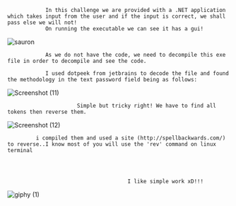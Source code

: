                 In this challenge we are provided with a .NET application which takes input from the user and if the input is correct, we shall pass else we will not!
                On running the executable we can see it has a gui!

![sauron](https://user-images.githubusercontent.com/59394569/110781063-7aa02700-8276-11eb-997d-d6b91d0c3e5c.png)


                As we do not have the code, we need to decompile this exe file in order to decompile and see the code.

                I used dotpeek from jetbrains to decode the file and found the methodology in the text password field being as follows: 

![Screenshot (11)](https://user-images.githubusercontent.com/59394569/110781071-7d028100-8276-11eb-9302-21b24dd8da9c.png)


                          Simple but tricky right! We have to find all tokens then reverse them.
![Screenshot (12)](https://user-images.githubusercontent.com/59394569/110781087-8390f880-8276-11eb-951a-a60e0b0eeae0.png)



             i compiled them and used a site (http://spellbackwards.com/) to reverse..I know most of you will use the 'rev' command on linux terminal




                                          I like simple work xD!!!
                                          
![giphy (1)](https://user-images.githubusercontent.com/59394569/110780601-ed5cd280-8275-11eb-9de9-e6390c6fc136.gif)




